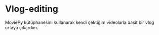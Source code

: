# Vlog-editing
MoviePy kütüphanesini kullanarak kendi çektiğim videolarla basit bir vlog ortaya çıkardım.




